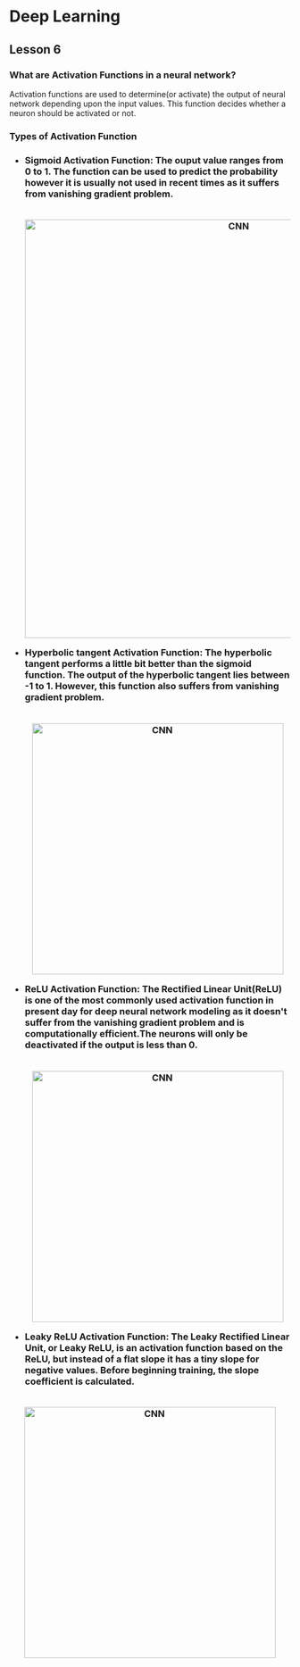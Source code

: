 # Deep Learning
## Lesson 6


<h3>What are Activation Functions in a neural network?</h3>
Activation functions are used to determine(or activate) the output of neural network depending upon the input values. This function decides whether a neuron should be activated or not.

<h3>Types of Activation Function<h3>
  
* <strong>Sigmoid Activation Function:</strong>
  The ouput value ranges from 0 to 1. The function can be used to predict the probability however it is usually not used in recent times as it suffers from vanishing     gradient problem. 
   
  <p align="center">
  <br>
  <img src="https://user-images.githubusercontent.com/45029614/163190412-bc118475-2107-43c6-9cb3-7a0534a31693.PNG" width="750" title="CNN">
</p>

* <strong>Hyperbolic tangent Activation Function:</strong>
The hyperbolic tangent performs a little bit better than the sigmoid function. The output of the hyperbolic tangent lies between -1 to 1. However, this function also suffers from vanishing gradient problem.
  
   <p align="center">
  <br>
  <img src="https://user-images.githubusercontent.com/45029614/163191593-ff8826d7-1b04-4ce4-abb6-d5fdd284c41e.PNG" width="450" title="CNN">
</p>

* <strong>ReLU Activation Function:</strong>
The Rectified Linear Unit(ReLU) is one of the most commonly used activation function in present day for deep neural network modeling as it doesn't suffer from the vanishing gradient problem and is computationally efficient.The neurons will only be deactivated if the output is less than 0. 
  
   <p align="center">
  <br>
  <img src="https://user-images.githubusercontent.com/45029614/163192821-3924ad6e-e6fa-4ab3-8d64-f144a7ad36ce.PNG" width="450" title="CNN">
</p>

  * <strong>Leaky ReLU Activation Function:</strong>
The Leaky Rectified Linear Unit, or Leaky ReLU, is an activation function based on the ReLU, but instead of a flat slope it has a tiny slope for negative values. Before beginning training, the slope coefficient is calculated.

  <p align="center">
  <br>
  <img src="https://user-images.githubusercontent.com/45029614/163195252-09e6162d-8d2a-4ff4-ad64-d36e5d11315c.png" width="450" title="CNN">
</p>
  
  
